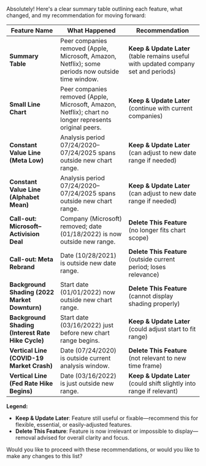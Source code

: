 Absolutely! Here's a clear summary table outlining each feature, what changed, and my recommendation for moving forward:

| **Feature Name**                                       | **What Happened**                                                                                 | **Recommendation**                              |
|--------------------------------------------------------|---------------------------------------------------------------------------------------------------|-------------------------------------------------|
| **Summary Table**                                      | Peer companies removed (Apple, Microsoft, Amazon, Netflix); some periods now outside time window. | **Keep & Update Later** (table remains useful with updated company set and periods)   |
| **Small Line Chart**                                   | Peer companies removed (Apple, Microsoft, Amazon, Netflix); chart no longer represents original peers. | **Keep & Update Later** (continue with current companies)     |
| **Constant Value Line (Meta Low)**                     | Analysis period 07/24/2020–07/24/2025 spans outside new chart range.                              | **Keep & Update Later** (can adjust to new date range if needed)  |
| **Constant Value Line (Alphabet Mean)**                | Analysis period 07/24/2020–07/24/2025 spans outside new chart range.                              | **Keep & Update Later** (can adjust to new date range if needed)  |
| **Call-out: Microsoft–Activision Deal**                | Company (Microsoft) removed; date (01/18/2022) is now outside new range.                          | **Delete This Feature** (no longer fits chart scope)    |
| **Call-out: Meta Rebrand**                             | Date (10/28/2021) is outside new date range.                                                      | **Delete This Feature** (outside current period; loses relevance) |
| **Background Shading (2022 Market Downturn)**          | Start date (01/01/2022) now outside new chart range.                                              | **Delete This Feature** (cannot display shading properly)         |
| **Background Shading (Interest Rate Hike Cycle)**      | Start date (03/16/2022) just before new chart range begins.                                       | **Keep & Update Later** (could adjust start to fit range)         |
| **Vertical Line (COVID-19 Market Crash)**              | Date (07/24/2020) is outside current analysis window.                                             | **Delete This Feature** (not relevant to new time frame)          |
| **Vertical Line (Fed Rate Hike Begins)**               | Date (03/16/2022) is just outside new range.                                                      | **Keep & Update Later** (could shift slightly into range if relevant)  |

**Legend:**
- **Keep & Update Later**: Feature still useful or fixable—recommend this for flexible, essential, or easily-adjusted features.
- **Delete This Feature**: Feature is now irrelevant or impossible to display—removal advised for overall clarity and focus.

Would you like to proceed with these recommendations, or would you like to make any changes to this list?

